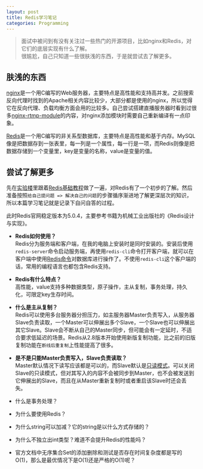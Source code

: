 ```yaml
---
layout: post
title: Redis学习笔记
categories: Programming
---
```


> 面试中被问到有没有关注过一些热门的开源项目，比如nginx和Redis，对它们的底层实现有什么了解。  
> 很尴尬，自己只知道一些很肤浅的东西，于是就尝试去了解更多。  

<!-- more -->

## 肤浅的东西
[nginx](https://nginx.org/)是一个用C编写的Web服务器，主要特点是高性能和支持高并发。之前搜索反向代理时找到的Apache相关内容比较少，大部分都是使用的nginx，所以觉得它在反向代理、负载均衡方面会用的比较多。自己尝试搭建直播服务器时看到过很多[nginx-rtmp-module](https://github.com/arut/nginx-rtmp-module)的内容，对nginx添加模块时需要自己重新编译有一点印象。  

[Redis](https://redis.io/)是一个用C编写的非关系型数据库，主要特点是高性能和基于内存。MySQL像是把数据存到一张表里，每一列是一个属性，每一行是一项，而Redis则像是把数据存储到一个变量里，key是变量的名称，value是变量的值。  

## 尝试了解更多
先在[实验楼](https://www.shiyanlou.com)里跟着[Redis基础教程](https://www.shiyanlou.com/courses/106)做了一遍，对Redis有了一个初步的了解。然后准备按照`给自己提问题 => 解决自己的问题`的步骤循序渐进地了解更深层次的知识，所以本篇学习笔记就是记录下自问自答的过程。  

此时Redis官网稳定版本为5.0.4，主要参考书籍为机械工业出版社的《Redis设计与实现》。  

* **Redis如何使用？**  
  Redis分为服务端和客户端，在我的电脑上安装时是同时安装的。安装后使用`redis-server`命令启动服务端，再使用`redis-cli`命令打开客户端，就可以在客户端中使用[Redis命令](https://redis.io/commands)对数据库进行操作了。不使用`redis-cli`这个客户端的话，常用的编程语言也都包含Redis支持。  

* **Redis有什么特点？**  
  高性能，value支持多种数据类型，原子操作，主从复制，事务处理，持久化，可限定key生存时间。  

* **什么是主从复制？**  
  Redis可以使用多台服务器分担压力，如主服务器Master负责写入，从服务器Slave负责读取，一个Master可以伸展出多个Slave，一个Slave也可以伸展出其它Slave。Slave会不断从自己的Master同步，但可能会有一定延时，不适合要求低延迟的场景。Redis从2.8版本开始使用新版复制功能，比之前的旧版复制功能在`断线后重复制`上性能提高了很多。  

* **是不是只能Master负责写入，Slave负责读取？**  
  Master默认情况下读写应该都是可以的，而Slave默认是[只读模式](https://redis.io/topics/replication#read-only-slave)。可以关闭Slave的只读模式，但对其写入的内容不会被同步到Master，也不会被发送到它伸展出的Slave，而且在从Master重新复制时或者重启该Slave时还会丢失。  

* 什么是事务处理？

* 为什么要使用Redis？

* 为什么string可以加减？它的string是以什么方式存储的？

* 为什么不独立出int类型？难道不会提升Redis的性能吗？

* 官方文档中无序集合Set的添加删除和测试是否存在时间复杂度都是写的O(1)，那么是最优情况下是O(1)还是严格的O(1)呢？
